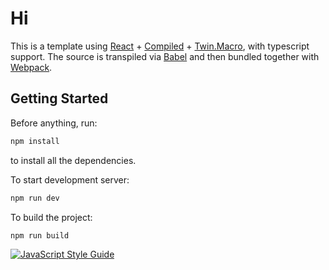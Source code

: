 # Hi

This is a template using [React](https://github.com/facebook/react) + [Compiled](https://github.com/atlassian-labs/compiled) + [Twin.Macro](https://github.com/ben-rogerson/twin.macro), with typescript support. The source is transpiled via [Babel](https://github.com/babel/babel) and then bundled together with [Webpack](https://github.com/webpack/webpack).

## Getting Started

Before anything, run:

```sh
npm install
```

to install all the dependencies.

To start development server:

```sh
npm run dev
```

To build the project:

```sh
npm run build
```

[![JavaScript Style Guide](https://cdn.rawgit.com/standard/standard/master/badge.svg)](https://github.com/standard/standard)
